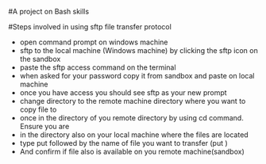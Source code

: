 #A project on Bash skills

#Steps involved in using sftp file transfer protocol
* open command prompt on windows machine
* sftp to the local machine (Windows machine) by clicking the sftp icon on the sandbox
* paste the sftp access command on the terminal
* when asked for your password copy it from sandbox and paste on local machine
* once you have access you should see sftp as your new prompt
* change directory to the remote machine directory where you want to copy file to
* once in the directory of you remote directory by using cd command. Ensure you are
* in the directory also on your local machine where the files are located
* type put followed by the name of file you want to transfer (put <filename>)
* And confirm if file also is available on you remote machine(sandbox)
